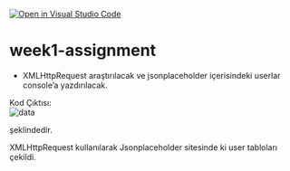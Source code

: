 [![Open in Visual Studio Code](https://classroom.github.com/assets/open-in-vscode-f059dc9a6f8d3a56e377f745f24479a46679e63a5d9fe6f495e02850cd0d8118.svg)](https://classroom.github.com/online_ide?assignment_repo_id=6920935&assignment_repo_type=AssignmentRepo)
# week1-assignment

- XMLHttpRequest araştırılacak ve jsonplaceholder içerisindeki userlar console’a yazdırılacak.

Kod Çıktısı:
<br>
![data](https://user-images.githubusercontent.com/44818302/152647149-170d56b5-eaaa-4852-b2fa-e3d13ba2e916.PNG)


şeklindedir.
  
  XMLHttpRequest kullanılarak Jsonplaceholder sitesinde ki user tabloları çekildi.
  
